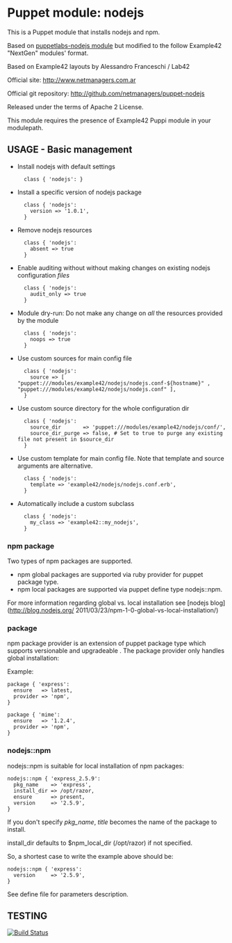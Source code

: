 # Puppet module: nodejs

This is a Puppet module that installs nodejs and npm.

Based on [puppetlabs-nodejs module](https://github.com/puppetlabs/puppetlabs-nodejs) but modified
to the follow Example42 "NextGen" modules' format.

Based on Example42 layouts by Alessandro Franceschi / Lab42

Official site: http://www.netmanagers.com.ar

Official git repository: http://github.com/netmanagers/puppet-nodejs

Released under the terms of Apache 2 License.

This module requires the presence of Example42 Puppi module in your modulepath.


## USAGE - Basic management

* Install nodejs with default settings

        class { 'nodejs': }

* Install a specific version of nodejs package

        class { 'nodejs':
          version => '1.0.1',
        }

* Remove nodejs resources

        class { 'nodejs':
          absent => true
        }

* Enable auditing without without making changes on existing nodejs configuration *files*

        class { 'nodejs':
          audit_only => true
        }

* Module dry-run: Do not make any change on *all* the resources provided by the module

        class { 'nodejs':
          noops => true
        }

* Use custom sources for main config file 

        class { 'nodejs':
          source => [ "puppet:///modules/example42/nodejs/nodejs.conf-${hostname}" , "puppet:///modules/example42/nodejs/nodejs.conf" ], 
        }


* Use custom source directory for the whole configuration dir

        class { 'nodejs':
          source_dir       => 'puppet:///modules/example42/nodejs/conf/',
          source_dir_purge => false, # Set to true to purge any existing file not present in $source_dir
        }

* Use custom template for main config file. Note that template and source arguments are alternative. 

        class { 'nodejs':
          template => 'example42/nodejs/nodejs.conf.erb',
        }

* Automatically include a custom subclass

        class { 'nodejs':
          my_class => 'example42::my_nodejs',
        }



### npm package

Two types of npm packages are supported.

* npm global packages are supported via ruby provider for puppet package type.
* npm local packages are supported via puppet define type nodejs::npm.

For more information regarding global vs. local installation see [nodejs blog](http://blog.nodejs.org/
2011/03/23/npm-1-0-global-vs-local-installation/)

### package
npm package provider is an extension of puppet package type which supports versionable and upgradeable
. The package provider only handles global installation:

Example:

    package { 'express':
      ensure   => latest,
      provider => 'npm',
    }
    
    package { 'mime':
      ensure   => '1.2.4',
      provider => 'npm',
    }


### nodejs::npm
nodejs::npm is suitable for local installation of npm packages:

    nodejs::npm { 'express_2.5.9':
      pkg_name    => 'express',
      install_dir => /opt/razor,
      ensure      => present,
      version     => '2.5.9',
    }

If you don't specify *pkg_name*, *title* becomes the name of the package to install.

install_dir defaults to $npm_local_dir (/opt/razor) if not specified.

So, a shortest case to write the example above should be:

    nodejs::npm { 'express':
      version     => '2.5.9',
    }

See define file for parameters description.

## TESTING
[![Build Status](https://travis-ci.org/netmanagers/puppet-nodejs.png?branch=master)](https://travis-ci.org/netmanagers/puppet-nodejs)
